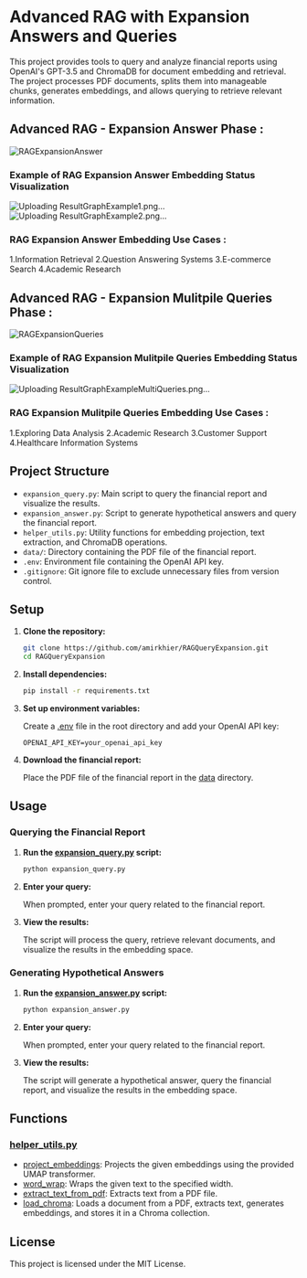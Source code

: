 # Advanced RAG with Expansion Answers and Queries

This project provides tools to query and analyze financial reports using OpenAI's GPT-3.5 and ChromaDB for document embedding and retrieval. The project processes PDF documents, splits them into manageable chunks, generates embeddings, and allows querying to retrieve relevant information.
## Advanced RAG - Expansion Answer Phase :
![RAGExpansionAnswer](https://github.com/user-attachments/assets/a97754f4-fdaa-49e3-a1b9-33cf0f2baa02) 
### Example of RAG Expansion Answer Embedding Status Visualization
![Uploading ResultGraphExample1.png…]()
![Uploading ResultGraphExample2.png…]()
### RAG Expansion Answer Embedding Use Cases : 
1.Information Retrieval
2.Question Answering Systems
3.E-commerce Search
4.Academic Research


## Advanced RAG - Expansion Mulitpile Queries Phase :
![RAGExpansionQueries](https://github.com/user-attachments/assets/f924f182-24c5-406d-bcb3-ae3ab12f79b5)
### Example of RAG Expansion Mulitpile Queries Embedding Status Visualization
![Uploading ResultGraphExampleMultiQueries.png…]() 
### RAG Expansion Mulitpile Queries Embedding Use Cases :
1.Exploring Data Analysis
2.Academic Research
3.Customer Support
4.Healthcare Information Systems


## Project Structure
- `expansion_query.py`: Main script to query the financial report and visualize the results.
- `expansion_answer.py`: Script to generate hypothetical answers and query the financial report.
- `helper_utils.py`: Utility functions for embedding projection, text extraction, and ChromaDB operations.
- `data/`: Directory containing the PDF file of the financial report.
- `.env`: Environment file containing the OpenAI API key.
- `.gitignore`: Git ignore file to exclude unnecessary files from version control.


## Setup

1. **Clone the repository:**

    ```sh
    git clone https://github.com/amirkhier/RAGQueryExpansion.git
    cd RAGQueryExpansion
    ```

2. **Install dependencies:**

    ```sh
    pip install -r requirements.txt
    ```

3. **Set up environment variables:**

    Create a [.env](http://_vscodecontentref_/3) file in the root directory and add your OpenAI API key:

    ```env
    OPENAI_API_KEY=your_openai_api_key
    ```

4. **Download the financial report:**

    Place the PDF file of the financial report in the [data](http://_vscodecontentref_/4) directory.

## Usage

### Querying the Financial Report

1. **Run the [expansion_query.py](http://_vscodecontentref_/5) script:**

    ```sh
    python expansion_query.py
    ```

2. **Enter your query:**

    When prompted, enter your query related to the financial report.

3. **View the results:**

    The script will process the query, retrieve relevant documents, and visualize the results in the embedding space.

### Generating Hypothetical Answers

1. **Run the [expansion_answer.py](http://_vscodecontentref_/6) script:**

    ```sh
    python expansion_answer.py
    ```

2. **Enter your query:**

    When prompted, enter your query related to the financial report.

3. **View the results:**

    The script will generate a hypothetical answer, query the financial report, and visualize the results in the embedding space.

## Functions

### [helper_utils.py](http://_vscodecontentref_/7)

- [project_embeddings](http://_vscodecontentref_/8): Projects the given embeddings using the provided UMAP transformer.
- [word_wrap](http://_vscodecontentref_/9): Wraps the given text to the specified width.
- [extract_text_from_pdf](http://_vscodecontentref_/10): Extracts text from a PDF file.
- [load_chroma](http://_vscodecontentref_/11): Loads a document from a PDF, extracts text, generates embeddings, and stores it in a Chroma collection.

## License

This project is licensed under the MIT License.
